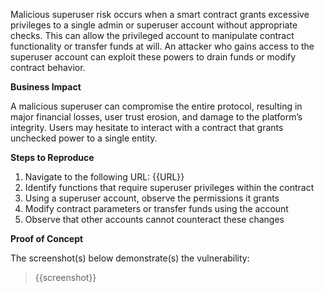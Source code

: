 Malicious superuser risk occurs when a smart contract grants excessive privileges to a single admin or superuser account without appropriate checks. This can allow the privileged account to manipulate contract functionality or transfer funds at will. An attacker who gains access to the superuser account can exploit these powers to drain funds or modify contract behavior.

**Business Impact**
  
A malicious superuser can compromise the entire protocol, resulting in major financial losses, user trust erosion, and damage to the platform’s integrity. Users may hesitate to interact with a contract that grants unchecked power to a single entity.

**Steps to Reproduce** 

1. Navigate to the following URL: {{URL}}
1. Identify functions that require superuser privileges within the contract
1. Using a superuser account, observe the permissions it grants
1. Modify contract parameters or transfer funds using the account
1. Observe that other accounts cannot counteract these changes

**Proof of Concept**

The screenshot(s) below demonstrate(s) the vulnerability:
>
> {{screenshot}}
